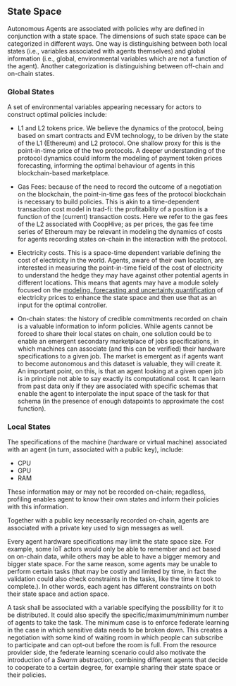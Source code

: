 ## State Space

Autonomous Agents are associated with policies why are defined in conjunction with a state space. The dimensions of such state space can be categorized in different ways. One way is distinguishing between both local states (i.e., variables associated with agents themselves) and global information (i.e., global, environmental variables which are not a function of the agent). Another categorization is distinguishing between off-chain and on-chain states.

### Global States

A set of environmental variables appearing necessary for actors to construct optimal policies include:

- L1 and L2 tokens price. We believe the dynamics of the protocol, being based on smart contracts and EVM technology, to be driven by the state of the L1 (Ethereum) and L2 protocol. One shallow proxy for this is the point-in-time price of the two protocols. A deeper understanding of the protocol dynamics could inform the modeling of payment token prices forecasting, informing the optimal behaviour of agents in this blockchain-based marketplace.

- Gas Fees: because of the need to record the outcome of a negotiation on the blockchain, the point-in-time gas fees of the protocol blockchain is necessary to build policies. This is akin to a time-dependent transaciton cost model in trad-fi: the profitability of a position is a function of the (current) transaction costs. Here we refer to the gas fees of the L2 associated with CoopHive; as per prices, the gas fee time series of Ethereum may be relevant in modeling the dynamics of costs for agents recording states on-chain in the interaction with the protocol.

- Electricity costs. This is a space-time dependent variable defining the cost of electricity in the world. Agents, aware of their own location, are interested in measuring the point-in-time field of the cost of electricity to understand the hedge they may have against other potential agents in different locations. This means that agents may have a module solely focused on the [modeling, forecasting and uncertainty quantification](https://arxiv.org/abs/2106.06033) of electricity prices to enhance the state space and then use that as an input for the optimal controller.

- On-chain states: the history of credible commitments recorded on chain is a valuable information to inform policies. While agents cannot be forced to share their local states on chain, one solution could be to enable an emergent secondary marketplace of jobs specifications, in which machines can associate (and this can be verified) their hardware specifications to a given job. The market is emergent as if agents want to become autonomous and this dataset is valuable, they will create it. An important point, on this, is that an agent looking at a given open job is in principle not able to say exactly its computational cost. It can learn from past data only if they are associated with specific schemas that enable the agent to interpolate the input space of the task for that schema (in the presence of enough datapoints to approximate the cost function).

### Local States

The specifications of the machine (hardware or virtual machine) associated with an agent (in turn, associated with a public key), include:

 * CPU
 * GPU
 * RAM

These information may or may not be recorded on-chain; regadless, profiling enables agent to know their own states and inform their policies with this information.

Together with a public key necessarily recorded on-chain, agents are associated with a private key used to sign messages as well.

Every agent hardware specifications may limit the state space size. For example, some IoT actors would only be able to remember and act based on on-chain data, while others may be able to have a bigger memory and bigger state space. For the same reason, some agents may be unable to perform certain tasks (that may be costly and limited by time, in fact the validation could also check constraints in the tasks, like the time it took to complete.). In other words, each agent has different constraints on both their state space and action space.

A task shall be associated with a variable specifying the possibility for it to be distributed. It could also specify the specific/maximum/minimum number of agents to take the task. The minimum case is to enforce federate learning in the case in which sensitive data needs to be broken down. This creates a negotiation with some kind of waiting room in which people can subscribe to participate and can opt-out before the room is full. From the resource provider side, the federate learning scenario could also motivate the introduction of a *Swarm* abstraction, combining different agents that decide to cooperate to a certain degree, for example sharing their state space or their policies.
